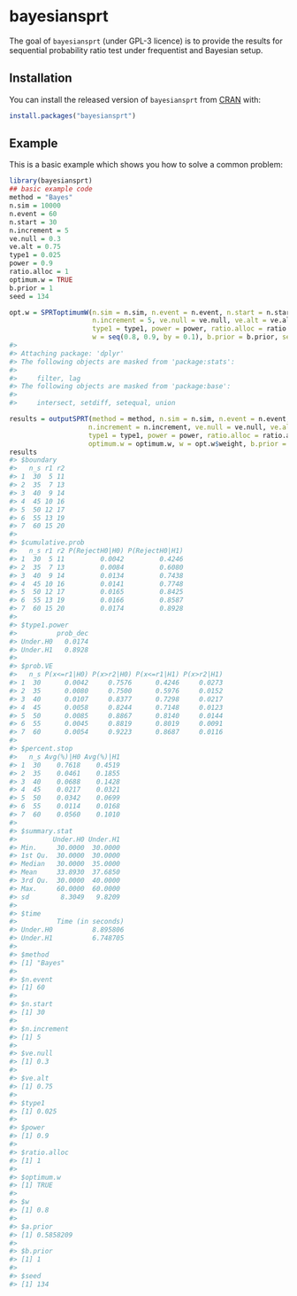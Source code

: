 
<!-- README.md is generated from README.Rmd. Please edit that file -->
<!-- Copyright (C) 2021 Merck Sharp & Dohme Corp. a subsidiary of Merck & Co., Inc., Kenilworth, NJ, USA.

 This file is part of bayesiansprt.

     bayesiansprt is free software: you can redistribute it and/or modify
     it under the terms of the GNU General Public License as published by
     the Free Software Foundation, either version 3 of the License, or
     (at your option) any later version.

     bayesiansprt is distributed in the hope that it will be useful,
     but WITHOUT ANY WARRANTY; without even the implied warranty of
     MERCHANTABILITY or FITNESS FOR A PARTICULAR PURPOSE.  See the
     GNU General Public License for more details.

     You should have received a copy of the GNU General Public License
     along with bayesiansprt.  If not, see <https://www.gnu.org/licenses/>. -->

# bayesiansprt

<!-- badges: start -->
<!-- badges: end -->

The goal of `bayesiansprt` (under GPL-3 licence) is to provide the
results for sequential probability ratio test under frequentist and
Bayesian setup.

## Installation

You can install the released version of `bayesiansprt` from
[CRAN](https://CRAN.R-project.org) with:

``` r
install.packages("bayesiansprt")
```

## Example

This is a basic example which shows you how to solve a common problem:

``` r
library(bayesiansprt)
## basic example code
method = "Bayes"
n.sim = 10000
n.event = 60
n.start = 30
n.increment = 5
ve.null = 0.3
ve.alt = 0.75
type1 = 0.025
power = 0.9
ratio.alloc = 1
optimum.w = TRUE
b.prior = 1
seed = 134

opt.w = SPRToptimumW(n.sim = n.sim, n.event = n.event, n.start = n.start,
                     n.increment = 5, ve.null = ve.null, ve.alt = ve.alt,
                     type1 = type1, power = power, ratio.alloc = ratio.alloc,
                     w = seq(0.8, 0.9, by = 0.1), b.prior = b.prior, seed = seed)
#> 
#> Attaching package: 'dplyr'
#> The following objects are masked from 'package:stats':
#> 
#>     filter, lag
#> The following objects are masked from 'package:base':
#> 
#>     intersect, setdiff, setequal, union

results = outputSPRT(method = method, n.sim = n.sim, n.event = n.event, n.start = n.start,
                    n.increment = n.increment, ve.null = ve.null, ve.alt = ve.alt,
                    type1 = type1, power = power, ratio.alloc = ratio.alloc,
                    optimum.w = optimum.w, w = opt.w$weight, b.prior = b.prior, seed = seed)
results
#> $boundary
#>   n_s r1 r2
#> 1  30  5 11
#> 2  35  7 13
#> 3  40  9 14
#> 4  45 10 16
#> 5  50 12 17
#> 6  55 13 19
#> 7  60 15 20
#> 
#> $cumulative.prob
#>   n_s r1 r2 P(RejectH0|H0) P(RejectH0|H1)
#> 1  30  5 11         0.0042         0.4246
#> 2  35  7 13         0.0084         0.6080
#> 3  40  9 14         0.0134         0.7438
#> 4  45 10 16         0.0141         0.7748
#> 5  50 12 17         0.0165         0.8425
#> 6  55 13 19         0.0166         0.8587
#> 7  60 15 20         0.0174         0.8928
#> 
#> $type1.power
#>          prob_dec
#> Under.H0   0.0174
#> Under.H1   0.8928
#> 
#> $prob.VE
#>   n_s P(x<=r1|H0) P(x>r2|H0) P(x<=r1|H1) P(x>r2|H1)
#> 1  30      0.0042     0.7576      0.4246     0.0273
#> 2  35      0.0080     0.7500      0.5976     0.0152
#> 3  40      0.0107     0.8377      0.7298     0.0217
#> 4  45      0.0058     0.8244      0.7148     0.0123
#> 5  50      0.0085     0.8867      0.8140     0.0144
#> 6  55      0.0045     0.8819      0.8019     0.0091
#> 7  60      0.0054     0.9223      0.8687     0.0116
#> 
#> $percent.stop
#>   n_s Avg(%)|H0 Avg(%)|H1
#> 1  30    0.7618    0.4519
#> 2  35    0.0461    0.1855
#> 3  40    0.0688    0.1428
#> 4  45    0.0217    0.0321
#> 5  50    0.0342    0.0699
#> 6  55    0.0114    0.0168
#> 7  60    0.0560    0.1010
#> 
#> $summary.stat
#>         Under.H0 Under.H1
#> Min.     30.0000  30.0000
#> 1st Qu.  30.0000  30.0000
#> Median   30.0000  35.0000
#> Mean     33.8930  37.6850
#> 3rd Qu.  30.0000  40.0000
#> Max.     60.0000  60.0000
#> sd        8.3049   9.8209
#> 
#> $time
#>          Time (in seconds)
#> Under.H0          8.895806
#> Under.H1          6.748705
#> 
#> $method
#> [1] "Bayes"
#> 
#> $n.event
#> [1] 60
#> 
#> $n.start
#> [1] 30
#> 
#> $n.increment
#> [1] 5
#> 
#> $ve.null
#> [1] 0.3
#> 
#> $ve.alt
#> [1] 0.75
#> 
#> $type1
#> [1] 0.025
#> 
#> $power
#> [1] 0.9
#> 
#> $ratio.alloc
#> [1] 1
#> 
#> $optimum.w
#> [1] TRUE
#> 
#> $w
#> [1] 0.8
#> 
#> $a.prior
#> [1] 0.5858209
#> 
#> $b.prior
#> [1] 1
#> 
#> $seed
#> [1] 134
```

<!-- What is special about using `README.Rmd` instead of just `README.md`? You can include R chunks like so: -->
<!-- ```{r cars} -->
<!-- summary(cars) -->
<!-- ``` -->
<!-- You'll still need to render `README.Rmd` regularly, to keep `README.md` up-to-date. -->
<!-- You can also embed plots, for example: -->
<!-- ```{r pressure, echo = FALSE} -->
<!-- plot(pressure) -->
<!-- ``` -->
<!-- In that case, don't forget to commit and push the resulting figure files, so they display on GitHub! -->
